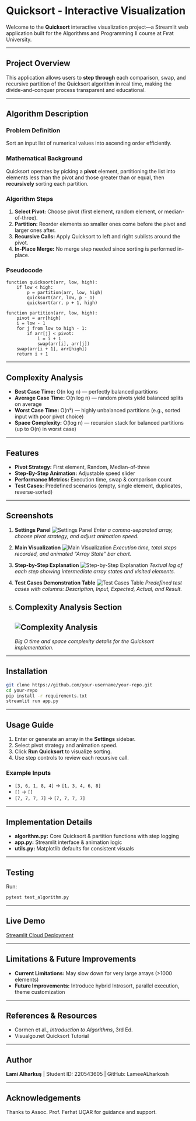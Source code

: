 # Quicksort - Interactive Visualization

Welcome to the **Quicksort** interactive visualization project—a Streamlit web application built for the Algorithms and Programming II course at Fırat University.

---

## Project Overview

This application allows users to **step through** each comparison, swap, and recursive partition of the Quicksort algorithm in real time, making the divide-and-conquer process transparent and educational.

---

## Algorithm Description

### Problem Definition

Sort an input list of numerical values into ascending order efficiently.

### Mathematical Background

Quicksort operates by picking a **pivot** element, partitioning the list into elements less than the pivot and those greater than or equal, then **recursively** sorting each partition.

### Algorithm Steps

1. **Select Pivot:** Choose pivot (first element, random element, or median-of-three).
2. **Partition:** Reorder elements so smaller ones come before the pivot and larger ones after.
3. **Recursive Calls:** Apply Quicksort to left and right sublists around the pivot.
4. **In-Place Merge:** No merge step needed since sorting is performed in-place.

### Pseudocode

```plaintext
function quicksort(arr, low, high):
    if low < high:
        p = partition(arr, low, high)
        quicksort(arr, low, p - 1)
        quicksort(arr, p + 1, high)

function partition(arr, low, high):
    pivot = arr[high]
    i = low - 1
    for j from low to high - 1:
        if arr[j] < pivot:
            i = i + 1
            swap(arr[i], arr[j])
    swap(arr[i + 1], arr[high])
    return i + 1
```

---

## Complexity Analysis

* **Best Case Time:** O(n log n) — perfectly balanced partitions
* **Average Case Time:** O(n log n) — random pivots yield balanced splits on average
* **Worst Case Time:** O(n²) — highly unbalanced partitions (e.g., sorted input with poor pivot choice)
* **Space Complexity:** O(log n) — recursion stack for balanced partitions (up to O(n) in worst case)

---

## Features

* **Pivot Strategy:** First element, Random, Median-of-three
* **Step-By-Step Animation:** Adjustable speed slider
* **Performance Metrics:** Execution time, swap & comparison count
* **Test Cases:** Predefined scenarios (empty, single element, duplicates, reverse-sorted)

---

## Screenshots

1. **Settings Panel**
   ![Settings Panel](./images/settings_panel.png)
   *Enter a comma-separated array, choose pivot strategy, and adjust animation speed.*

2. **Main Visualization**
   ![Main Visualization](./images/main_visualization.png)
   *Execution time, total steps recorded, and animated “Array State” bar chart.*

3. **Step-by-Step Explanation**
   ![Step-by-Step Explanation](./images/animated_steps.png)
   *Textual log of each step showing intermediate array states and visited elements.*

4. **Test Cases Demonstration Table**
   ![Test Cases Table](./images/test_cases_table.png)
   *Predefined test cases with columns: Description, Input, Expected, Actual, and Result.*

5. **Complexity Analysis Section**
   ---
   ![Complexity Analysis](./images/complexity_analysis.png)
   ---
   *Big O time and space complexity details for the Quicksort implementation.*

---

## Installation

```bash
git clone https://github.com/your-username/your-repo.git
cd your-repo
pip install -r requirements.txt
streamlit run app.py
```

---

## Usage Guide

1. Enter or generate an array in the **Settings** sidebar.
2. Select pivot strategy and animation speed.
3. Click **Run Quicksort** to visualize sorting.
4. Use step controls to review each recursive call.

### Example Inputs

* `[3, 6, 1, 8, 4]` → `[1, 3, 4, 6, 8]`
* `[]` → `[]`
* `[7, 7, 7, 7]` → `[7, 7, 7, 7]`

---

## Implementation Details

* **algorithm.py:** Core Quicksort & partition functions with step logging
* **app.py:** Streamlit interface & animation logic
* **utils.py:** Matplotlib defaults for consistent visuals

---

## Testing

Run:

```bash
pytest test_algorithm.py
```

---

## Live Demo

[Streamlit Cloud Deployment](https://share.streamlit.io/your-username/your-repo)

---

## Limitations & Future Improvements

* **Current Limitations:** May slow down for very large arrays (>1000 elements)
* **Future Improvements:** Introduce hybrid Introsort, parallel execution, theme customization

---

## References & Resources

* Cormen et al., *Introduction to Algorithms*, 3rd Ed.
* Visualgo.net Quicksort Tutorial

---

## Author

**Lami Alharkuş** | Student ID: 220543605 | GitHub: LameeALharkosh

---

## Acknowledgements

Thanks to Assoc. Prof. Ferhat UÇAR for guidance and support.
